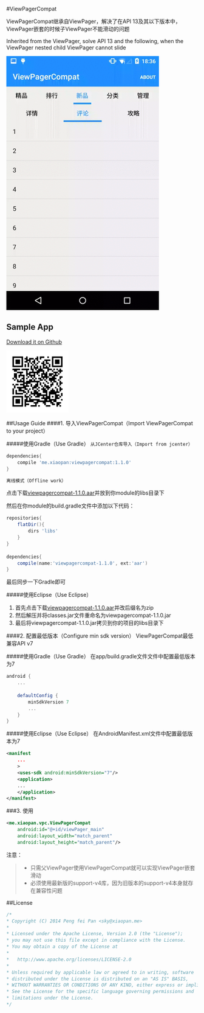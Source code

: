 #ViewPagerCompat

ViewPagerCompat继承自ViewPager，解决了在API 13及其以下版本中，ViewPager嵌套的时候子ViewPager不能滑动的问题

Inherited from the ViewPager, solve API 13 and the following, when the ViewPager nested child ViewPager cannot slide

![sample](docs/sample.gif)

## Sample App
[Download it on Github](https://github.com/xiaopansky/ViewPagerCompat/raw/master/docs/sample.apk)

![download](docs/qr_download.png)

##Usage Guide
####1. 导入ViewPagerCompat（Import ViewPagerCompat to your project）

#####使用Gradle（Use Gradle）
``从JCenter仓库导入（Import from jcenter）``

```groovy
dependencies{
	compile 'me.xiaopan:viewpagercompat:1.1.0'
}
```

``离线模式（Offline work）``

点击下载[viewpagercompat-1.1.0.aar](https://github.com/xiaopansky/ViewPagerCompat/raw/master/releases/viewpagercompat-1.1.0.aar)并放到你module的libs目录下

然后在你module的build.gradle文件中添加以下代码：
```groovy
repositories{
    flatDir(){
        dirs 'libs'
    }
}

dependencies{
    compile(name:'viewpagercompat-1.1.0', ext:'aar')
}
```
最后同步一下Gradle即可

#####使用Eclipse（Use Eclipse）
1. 首先点击下载[viewpagercompat-1.1.0.aar](https://github.com/xiaopansky/ViewPagerCompat/raw/master/releases/viewpagercompat-1.1.0.aar)并改后缀名为zip
2. 然后解压并将classes.jar文件重命名为viewpagercompat-1.1.0.jar
3. 最后将viewpagercompat-1.1.0.jar拷贝到你的项目的libs目录下

####2. 配置最低版本（Configure min sdk version）
ViewPagerCompat最低兼容API v7

#####使用Gradle（Use Gradle）
在app/build.gradle文件文件中配置最低版本为7
```groovy
android {
	...

    defaultConfig {
        minSdkVersion 7
        ...
    }
}
```

#####使用Eclipse（Use Eclipse）
在AndroidManifest.xml文件中配置最低版本为7
```xml
<manifest
	...
	>
    <uses-sdk android:minSdkVersion="7"/>
    <application>
    ...
    </application>
</manifest>
```

###3. 使用
```xml
<me.xiaopan.vpc.ViewPagerCompat
    android:id="@+id/viewPager_main"
    android:layout_width="match_parent"
    android:layout_height="match_parent"/>
```

注意：
>* 只需父ViewPager使用ViewPagerCompat就可以实现ViewPager嵌套滑动
>* 必须使用最新版的support-v4库，因为旧版本的support-v4本身就存在兼容性问题

##License
```java
/*
* Copyright (C) 2014 Peng fei Pan <sky@xiaopan.me>
*
* Licensed under the Apache License, Version 2.0 (the "License");
* you may not use this file except in compliance with the License.
* You may obtain a copy of the License at
*
*   http://www.apache.org/licenses/LICENSE-2.0
*
* Unless required by applicable law or agreed to in writing, software
* distributed under the License is distributed on an "AS IS" BASIS,
* WITHOUT WARRANTIES OR CONDITIONS OF ANY KIND, either express or implied.
* See the License for the specific language governing permissions and
* limitations under the License.
*/
```
